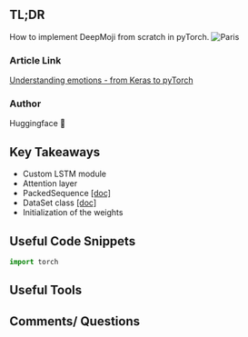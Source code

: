 ## TL;DR
How to implement DeepMoji from scratch in pyTorch.
 <img src="https://raw.githubusercontent.com/MarioGzSl/Images/master/deepemoji.png" alt="Paris" class="center"> 

### Article Link
[Understanding emotions - from Keras to pyTorch](https://medium.com/huggingface/understanding-emotions-from-keras-to-pytorch-3ccb61d5a983)
### Author 
Huggingface 🤗
## Key Takeaways
* Custom LSTM module
* Attention layer
* PackedSequence <a href="https://pytorch.org/docs/master/nn.html#pack-padded-sequence">[doc]</a> 
* DataSet class <a href="https://pytorch.org/docs/stable/data.html">[doc]</a> 
* Initialization of the weights

## Useful Code Snippets
```python
import torch

```

## Useful Tools

## Comments/ Questions
